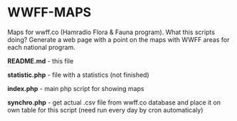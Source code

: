# WWFF-MAPS

Maps for wwff.co (Hamradio Flora & Fauna program). What this scripts doing? Generate a web page with a point on the maps with WWFF areas for each national program.

**README.md** - this file

**statistic.php** - file with a statistics (not finished)

**index.php** - main php script for showing maps

**synchro.php** - get actual .csv file from wwff.co database and place it on own table for this script (need run every day by cron automaticaly)


